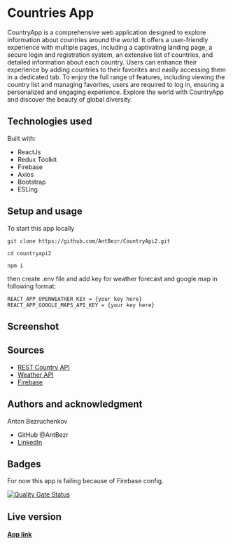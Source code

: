 # Countries App

CountryApp is a comprehensive web application designed to explore information about countries around the world. It offers a user-friendly experience with multiple pages, including a captivating landing page, a secure login and registration system, an extensive list of countries, and detailed information about each country. Users can enhance their experience by adding countries to their favorites and easily accessing them in a dedicated tab. To enjoy the full range of features, including viewing the country list and managing favorites, users are required to log in, ensuring a personalized and engaging experience. Explore the world with CountryApp and discover the beauty of global diversity.

## Technologies used

Built with:

- ReactJs
- Redux Toolkit
- Firebase
- Axios
- Bootstrap
- ESLing


## Setup and usage

To start this app locally 
````
git clone https://github.com/AntBezr/CountryApi2.git

cd countryapi2

npm i
````

then create .env file and add key for weather forecast and google map in following format:
```ènv
REACT_APP_OPENWEATHER_KEY = {your key here} 
REACT_APP_GOOGLE_MAPS_API_KEY = {your key here}
```
## Screenshot



## Sources

- [REST Country API](https://countryapi.io/)
- [Weather API](https://openweathermap.org/api)
- [Firebase](https://firebase.google.com/)

## Authors and acknowledgment

Anton Bezruchenkov

- GitHub @AntBezr
- [LinkedIn](https://www.linkedin.com/in/antonbezruchenkov/)

## Badges

For now this app is failing because of Firebase config.

[![Quality Gate Status](https://sonarcloud.io/api/project_badges/measure?project=AntBezr_CountryApi2&metric=alert_status)](https://sonarcloud.io/summary/new_code?id=AntBezr_CountryApi2)

## Live version
#### [App link]()
